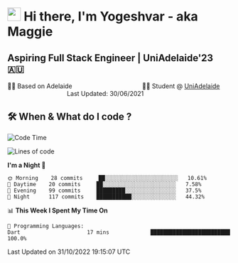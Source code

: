 <h1><img src="https://emojis.slackmojis.com/emojis/images/1531849430/4246/blob-sunglasses.gif?1531849430" width="30"/> Hi there, I'm Yogeshvar - aka Maggie</h1>

## Aspiring Full Stack Engineer | UniAdelaide'23 🇦🇺  
🏂🏻  Based on Adelaide &nbsp;&nbsp;&nbsp;&nbsp;&nbsp;&nbsp;&nbsp;&nbsp;&nbsp;&nbsp;&nbsp;&nbsp;&nbsp;&nbsp;&nbsp;&nbsp;&nbsp;&nbsp;&nbsp;&nbsp;&nbsp;&nbsp;&nbsp;&nbsp;&nbsp;&nbsp;&nbsp;&nbsp;&nbsp;&nbsp;&nbsp;&nbsp;&nbsp;&nbsp;&nbsp;&nbsp;&nbsp;&nbsp;&nbsp;👨‍💻 Student @ [UniAdelaide](https://www.adelaide.edu.au)   &nbsp;&nbsp;&nbsp;&nbsp;&nbsp;&nbsp;&nbsp;&nbsp;&nbsp;&nbsp;&nbsp;&nbsp;&nbsp;&nbsp;&nbsp;&nbsp;&nbsp;&nbsp;&nbsp;&nbsp;&nbsp;&nbsp;&nbsp;&nbsp;&nbsp;&nbsp;&nbsp;&nbsp;&nbsp;&nbsp;&nbsp;&nbsp; &nbsp;Last Updated: 30/06/2021

## 🛠 When & What do I code ?  

<!--START_SECTION:waka-->
![Code Time](http://img.shields.io/badge/Code%20Time-1%2C831%20hrs%205%20mins-blue)

![Lines of code](https://img.shields.io/badge/From%20Hello%20World%20I%27ve%20Written-2%20Million%20lines%20of%20code-blue)

**I'm a Night 🦉** 

```text
🌞 Morning    28 commits     ██░░░░░░░░░░░░░░░░░░░░░░░   10.61% 
🌆 Daytime    20 commits     ██░░░░░░░░░░░░░░░░░░░░░░░   7.58% 
🌃 Evening    99 commits     █████████░░░░░░░░░░░░░░░░   37.5% 
🌙 Night      117 commits    ███████████░░░░░░░░░░░░░░   44.32%

```


📊 **This Week I Spent My Time On** 

```text
💬 Programming Languages: 
Dart                     17 mins             █████████████████████████   100.0%

```


 Last Updated on 31/10/2022 19:15:07 UTC
<!--END_SECTION:waka-->
